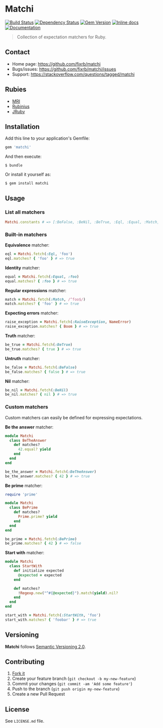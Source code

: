 # Matchi

[![Build Status](https://travis-ci.org/fixrb/matchi.svg?branch=master)](https://travis-ci.org/fixrb/matchi)
[![Dependency Status](https://gemnasium.com/fixrb/matchi.svg)](https://gemnasium.com/fixrb/matchi)
[![Gem Version](http://img.shields.io/gem/v/matchi.svg)](https://rubygems.org/gems/matchi)
[![Inline docs](http://inch-ci.org/github/fixrb/matchi.svg?branch=master)](http://inch-ci.org/github/fixrb/matchi)
[![Documentation](http://img.shields.io/:yard-docs-38c800.svg)](http://rubydoc.info/gems/matchi/frames)

> Collection of expectation matchers for Ruby.

## Contact

* Home page: https://github.com/fixrb/matchi
* Bugs/issues: https://github.com/fixrb/matchi/issues
* Support: https://stackoverflow.com/questions/tagged/matchi

## Rubies

* [MRI](https://www.ruby-lang.org/)
* [Rubinius](http://rubini.us/)
* [JRuby](http://jruby.org/)

## Installation

Add this line to your application's Gemfile:

```ruby
gem 'matchi'
```

And then execute:

    $ bundle

Or install it yourself as:

    $ gem install matchi

## Usage

### List all matchers

```ruby
Matchi.constants # => [:BeFalse, :BeNil, :BeTrue, :Eql, :Equal, :Match, :RaiseException]
```

### Built-in matchers

**Equivalence** matcher:

```ruby
eql = Matchi.fetch(:Eql, 'foo')
eql.matches? { 'foo' } # => true
```

**Identity** matcher:

```ruby
equal = Matchi.fetch(:Equal, :foo)
equal.matches? { :foo } # => true
```

**Regular expressions** matcher:

```ruby
match = Matchi.fetch(:Match, /^foo$/)
match.matches? { 'foo' } # => true
```

**Expecting errors** matcher:

```ruby
raise_exception = Matchi.fetch(:RaiseException, NameError)
raise_exception.matches? { Boom } # => true
```

**Truth** matcher:

```ruby
be_true = Matchi.fetch(:BeTrue)
be_true.matches? { true } # => true
```

**Untruth** matcher:

```ruby
be_false = Matchi.fetch(:BeFalse)
be_false.matches? { false } # => true
```

**Nil** matcher:

```ruby
be_nil = Matchi.fetch(:BeNil)
be_nil.matches? { nil } # => true
```

### Custom matchers

Custom matchers can easily be defined for expressing expectations.

**Be the answer** matcher:

```ruby
module Matchi
  class BeTheAnswer
    def matches?
      42.equal? yield
    end
  end
end

be_the_answer = Matchi.fetch(:BeTheAnswer)
be_the_answer.matches? { 42 } # => true
```

**Be prime** matcher:

```ruby
require 'prime'

module Matchi
  class BePrime
    def matches?
      Prime.prime? yield
    end
  end
end

be_prime = Matchi.fetch(:BePrime)
be_prime.matches? { 42 } # => false
```

**Start with** matcher:

```ruby
module Matchi
  class StartWith
    def initialize expected
      @expected = expected
    end

    def matches?
      !Regexp.new("^#{@expected}").match(yield).nil?
    end
  end
end

start_with = Matchi.fetch(:StartWith, 'foo')
start_with.matches? { 'foobar' } # => true
```

## Versioning

__Matchi__ follows [Semantic Versioning 2.0](http://semver.org/).

## Contributing

1. [Fork it](https://github.com/fixrb/matchi/fork)
2. Create your feature branch (`git checkout -b my-new-feature`)
3. Commit your changes (`git commit -am 'Add some feature'`)
4. Push to the branch (`git push origin my-new-feature`)
5. Create a new Pull Request

## License

See `LICENSE.md` file.
